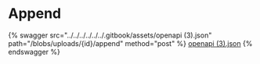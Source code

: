 # Append

{% swagger src="../../../../../../.gitbook/assets/openapi (3).json" path="/blobs/uploads/{id}/append" method="post" %}
[openapi (3).json](<../../../../../../.gitbook/assets/openapi (3).json>)
{% endswagger %}
